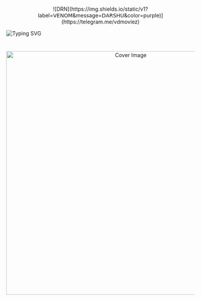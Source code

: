 
<h1 align="center"></h1>
<p align="center"> 
 ![DRN](https://img.shields.io/static/v1?label=𝖵𝖤𝖭𝖮𝖬&message=𝖣𝖠𝖱𝖲𝖧𝖴&color=purple)](https://telegram.me/vdmoviez)
 </a>

 ![Typing SVG](https://readme-typing-svg.herokuapp.com/?lines=𝖧𝗂👋🏻+𝖨'𝗆+𝖵𝖾𝗇𝗈𝗆+𝖣𝖺𝗋𝗌𝗁𝗎!)
</p>

<h1 align="center"></h1>
<p align="center"> 
  <img src="https://telegra.ph/file/a1489375c10e1f70156e0.jpg" alt="Cover Image" width="650">
  </a>

